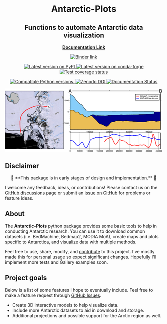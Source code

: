 <h1 align="center">Antarctic-Plots</h1>
<h2 align="center">Functions to automate Antarctic data visualization</h2>

<p align="center">
<a href="https://antarctic-plots.readthedocs.io"><strong>Documentation Link</strong></a>
</p>

<!-- SPHINX-START1 -->

<p align="center">
<a href="https://mybinder.org/v2/gh/mdtanker/antarctic_plots/main">
 <img src="https://mybinder.org/badge_logo.svg" alt="Binder link"></a>
 </p>

<p align="center">
<a href="https://pypi.python.org/pypi/antarctic-plots">
<img
src="https://img.shields.io/pypi/v/antarctic-plots?style=flat-square"
alt="Latest version on PyPI"
/>
</a>
<a href="https://github.com/conda-forge/antarctic-plots-feedstock">
<img
src="https://img.shields.io/conda/vn/conda-forge/antarctic-plots.svg?style=flat-square"
alt="Latest version on conda-forge"
/>
</a>
<a href="https://codecov.io/gh/mdtanker/antarctic_plots">
<img
src="https://img.shields.io/codecov/c/github/mdtanker/antarctic_plots/main.svg?style=flat-square"
alt="Test coverage status"
/>

<p align="center">
<a href="https://pypi.org/project/antarctic-plots/">
<img src="https://img.shields.io/pypi/pyversions/antarctic-plots?style=flat-square"
alt="Compatible Python versions."
/>
</a>
<a href="https://zenodo.org/badge/latestdoi/475677039">
<img src="https://zenodo.org/badge/475677039.svg?style=flat-square"
alt="Zenodo DOI"
/>
</a>
<a href='https://readthedocs.org/projects/antarctic-plots/'><img src='https://readthedocs.org/projects/antarctic-plots/badge/?version=latest&style=flat-square' alt='Documentation Status' /></a>
 </p>

<!-- SPHINX-END1 -->

![](docs/cover_fig.png)

<!-- SPHINX-START2 -->

## Disclaimer

<p align="center">
🚨 **This package is in early stages of design and implementation.** 🚨
 </p>

I welcome any feedback, ideas, or contributions! Please contact us on the
[GitHub discussions page](https://github.com/mdtanker/antarctic_plots/discussions)
or submit an
[issue on GitHub](https://github.com/mdtanker/antarctic_plots/issues) for
problems or feature ideas.

## About

The **Antarctic-Plots** python package provides some basic tools to help in
conducting Antarctic research. You can use it to download common datasets (i.e.
BedMachine, Bedmap2, MODIA MoA), create maps and plots specific to Antarctica,
and visualize data with multiple methods.

Feel free to use, share, modify, and
[contribute](https://antarctic-plots.readthedocs.io/en/latest/contribute.html)
to this project. I've mostly made this for personal usage so expect significant
changes. Hopefully I'll implement more tests and Gallery examples soon.

## Project goals

Below is a list of some features I hope to eventually include. Feel free to make
a feature request through
[GitHub Issues](https://github.com/mdtanker/antarctic_plots/issues/new/choose).

- Create 3D interactive models to help visualize data.
- Include more Antarctic datasets to aid in download and storage.
- Additional projections and possible support for the Arctic region as well.

<!-- SPHINX-END2 -->
